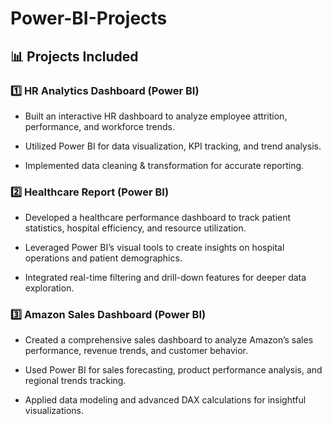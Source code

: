 # Power-BI-Projects

## 📊 Projects Included

### 1️⃣ HR Analytics Dashboard (Power BI)

* Built an interactive HR dashboard to analyze employee attrition, performance, and workforce trends.

* Utilized Power BI for data visualization, KPI tracking, and trend analysis.

* Implemented data cleaning & transformation for accurate reporting.


### 2️⃣ Healthcare Report (Power BI)

* Developed a healthcare performance dashboard to track patient statistics, hospital efficiency, and resource utilization.

* Leveraged Power BI’s visual tools to create insights on hospital operations and patient demographics.

* Integrated real-time filtering and drill-down features for deeper data exploration.


### 3️⃣ Amazon Sales Dashboard (Power BI)

* Created a comprehensive sales dashboard to analyze Amazon’s sales performance, revenue trends, and customer behavior.

* Used Power BI for sales forecasting, product performance analysis, and regional trends tracking.

* Applied data modeling and advanced DAX calculations for insightful visualizations.
